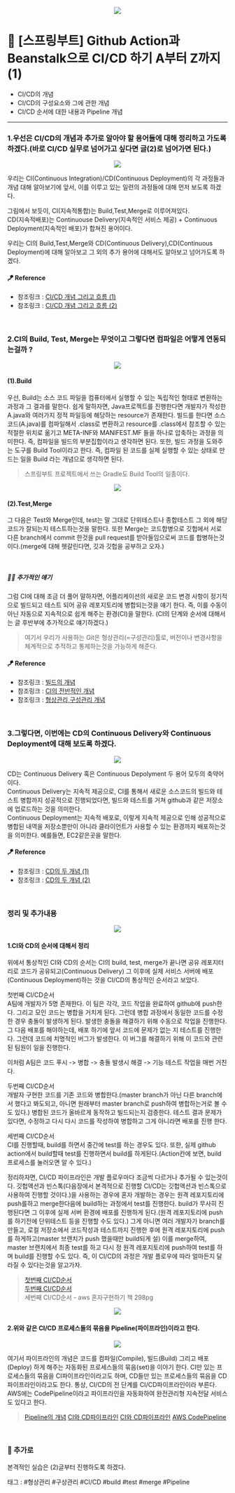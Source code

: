 <p align="center">
<img src="https://user-images.githubusercontent.com/59492312/151303176-57c2a564-5687-4605-b90f-f418c7e71b0a.png">
</p>

# 👣 [스프링부트] Github Action과 Beanstalk으로 CI/CD 하기 A부터 Z까지 (1)

* CI/CD의 개념
* CI/CD의 구성요소와 그에 관한 개념
* CI/CD 순서에 대한 내용과 Pipeline 개념

* * *



### 1.우선은 CI/CD의 개념과 추가로 알아야 할 용어들에 대해 정리하고 가도록 하겠다.(바로 CI/CD 실무로 넘어가고 싶다면 글(2)로 넘어가면 된다.)

<p align="center">
<img src="https://user-images.githubusercontent.com/59492312/150467453-6427d3f0-5933-4adb-b99d-0710a458bf77.png">
</p>

우리는 CI(Continuous Integration)/CD(Continuous Deployment)의 각 과정들과 개념 대해 알아보기에 앞서,
이를 이루고 있는 일련의 과정들에 대해 먼저 보도록 하겠다.   

그림에서 보듯이, CI(지속적통합)는 Build,Test,Merge로 이루어져있다.   
CD(지속적배포)는 Continuouse Delivery(지속적인 서비스 제공) + Continuous Deployment(지속적인 배포)가 합쳐진
용어이다.

우리는 CI의 Build,Test,Merge와 CD(Continuous Delivery),CD(Continuous Deployment)에 대해 알아보고
그 외의 추가 용어에 대해서도 알아보고 넘어가도록 하겠다.

#### 🪁 Reference
* 참조링크 : [CI/CD 개념 그리고 흐름 (1)](https://abbo.tistory.com/225)
* 참조링크 : [CI/CD 개념 그리고 흐름 (2)](https://artist-developer.tistory.com/24)

<br>



### 2.CI의 Build, Test, Merge는 무엇이고 그렇다면 컴파일은 어떻게 연동되는걸까 ?

<p align="center">
<img src="https://user-images.githubusercontent.com/59492312/151288599-0dc84d6a-1e09-4a94-97ba-2a6e0b9f7cbb.png">
</p>

#### (1).Build
우선, Build는 소스 코드 파일을 컴퓨터에서 실행할 수 있는 독립적인 형태로 변환하는 과정과 그 결과를 말한다.
쉽게 말하자면, Java프로젝트를 진행한다면 개발자가 작성한 A.java와 여러가지 정적 파일등에 해당하는 resource가 존재한다.
빌드를 한다면 소스코드(A.java)를 컴파일해서 .class로 변환하고 resource를 .class에서 참조할 수 있는 적절한 위치로 옮기고 
META-INF와 MANIFEST.MF 들을 하나로 압축하는 과정을 의미한다. 즉, 컴파일을 빌드의 부분집합이라고 생각하면 된다.
또한, 빌드 과정을 도와주는 도구를 Build Tool이라고 한다. 즉, 컴파일 된 코드를 실제 실행할 수 있는 상태로 만드는 
일을 Build 라는 개념으로 생각하면 된다.

> 스프링부트 프로젝트에서 쓰는 Gradle도 Build Tool의 일종이다.

<p align="center">
<img src="https://user-images.githubusercontent.com/59492312/151288671-4483d871-64ac-4f4f-be8d-cb9d06189b8d.png">
</p>

#### (2).Test,Merge
그 다음은 Test와 Merge인데, test는 말 그대로 단위테스트나 종합테스트 그 외에 해당 코드가 잘되는지
테스트하는것을 말한다. 또한 Merge는 코드합병으로 깃헙에서 서로 다른 branch에서 commit 한것을 pull request를
받아들임으로써 코드를 합병하는것이다.(merge에 대해 헷갈린다면, 깃과 깃헙을 공부하고 오자.)

<br>

##### 👨‍💻 추가적인 얘기
그럼 CI에 대해 조금 더 풀어 말하자면, 어플리케이션의 새로운 코드 변경 사항이 정기적으로 빌드되고
테스트 되어 공유 레포지토리에 병합되는것을 얘기 한다. 즉, 이를 수동이 아닌 자동으로 지속적으로 쉽게 해주는 환경(CI)을 말한다.
(CI의 단계와 순서에 대해서는 글 후반부에 추가적으로 얘기하겠다.)

> 여기서 우리가 사용하는 Git은 형상관리(=구성관리)툴로, 버전이나 변경사항을 체계적으로 추적하고 통제하는것을 가능하게 해준다.

#### 🪁 Reference
* 참조링크 : [빌드의 개념](https://choseongho93.tistory.com/296)
* 참조링크 : [CI의 전반적인 개념](https://artist-developer.tistory.com/24)
* 참조링크 : [형상관리,구성관리 개념](https://ko.wikipedia.org/wiki/%EA%B5%AC%EC%84%B1_%EA%B4%80%EB%A6%AC)


<br>



### 3.그렇다면, 이번에는 CD의 Continuous Delivery와 Continuous Deployment에 대해 보도록 하겠다.

<p align="center">
<img src="https://user-images.githubusercontent.com/59492312/151291909-4045e805-9d64-41b1-b809-f74ba7c8e145.png">
</p>

CD는 Continuous Delivery 혹은 Continuous Depolyment 두 용어 모두의 축약어이다.   
Continuous Delivery는 지속적 제공으로, CI를 통해서 새로운 소스코드의 빌드와 테스트 병합까지 
성공적으로 진행되었다면, 빌드와 테스트를 거쳐 github과 같은 저장소에 업로드하는 것을 의미한다.   
Continuous Deployment는 지속적 배포로, 이렇게 지속적 제공으로 인해 성공적으로 병합된 내역을 저장소뿐만이 아니라 클라이언트가 사용할 수 있는 환경까지 배포하는것을 의미한다.
예를들면, EC2같은곳을 말한다.       
  
#### 🪁 Reference
* 참조링크 : [CD의 두 개념 (1)](https://abbo.tistory.com/225)
* 참조링크 : [CD의 두 개념 (2)](https://ggn0.tistory.com/118)

<br>



### 정리 및 추가내용

<p align="center">
<img src="https://user-images.githubusercontent.com/59492312/151295676-fdd8f8d4-c5fb-40ad-9717-021124b156cd.png">
</p>

#### 1.CI와 CD의 순서에 대해서 정리

위에서 통상적인 CI와 CD의 순서는 CI의 build, test, merge가 끝나면 공유 레포지터리로 코드가 공유되고(Continuous Delivery) 
그 이후에 실제 서비스 서버에 배포(Continuous Deployment)하는 것을 CI/CD의 통상적인 순서라고 보았다.

첫번째 CI/CD순서    
A팀에 개발자가 5명 존재한다. 이 팀은 각각, 코드 작업을 완료하여 github에 push한다.
그리고 모인 코드는 병합을 거치게 된다. 그런데 병합 과정에서 동일한 코드를 수정한 경우 충돌이 발생하게 된다.
발생한 충돌을 해결하기 위해 수동으로 작업을 진행한다. 그 다음 배포를 해야하는데, 배포 하기에 앞서 코드에 문제가 없는 지 테스트를 진행한다.
그런데 코드에 치명적인 버그가 발생한다. 이 버그를 해결하기 위해 이 코드와 관련된 팀원이 일을 진행한다.

이처럼 A팀은 코드 푸시 -> 병합 -> 충돌 발생시 해결 -> 기능 테스트 작업을 매번 거친다.

두번째 CI/CD순서    
개발자 구현한 코드를 기존 코드와 병합한다.(master branch가 아닌 다른 branch에서 했다고 봐도되고, 아니면 원래부터
master branch로 push하여 병합하는거로 볼 수도 있다.) 병합된 코드가 올바르게 동작하고 빌드되는지 검증한다.
테스트 결과 문제가 있다면, 수정하고 다시 다시 코드를 작성하여 병합하고 그게 아니라면 배포를 진행 한다.

세번째 CI/CD순서    
CI를 진행할때, build를 하면서 중간에 test를 하는 경우도 있다. 또한, 실제 github action에서 
build할때 test를 진행하면서 build를 하게된다.(Action칸에 보면, build 프로세스를 눌러오면 알 수 있다.)

정리하자면, 
CI/CD 파이프라인은 개발 플로우마다 조금씩 다르거나 추가될 수 있는것이다. 깃헙액션과 빈스톡(다음장에서
본격적으로 진행할 CI/CD는 깃헙액션과 빈스톡으로 사용하여 진행할 것이다.)을 사용하는 경우에 혼자 개발하는 경우는
원격 레포지토리에 push를하고 merge한다음에 build하는 과정에서 test를 진행한다. build가 무사히 진행된다면
그 이후에 실제 서버 환경에 배포를 진행하게 된다.(원격 레포지토리에 push를 하기전에 단위테스트 등을 진행할 수도 있다.)
그게 아니면 여러 개발자가 branch를 만들고, 로컬 저장소에서 코드작성과 테스트까지 진행한 후에 원격 레포지토리에 push를
하게하고(master 브랜치가 push 했을때만 build되게 설) 이를 merge하여, master 브랜치에서 최종 test를 하고 다시 정
원격 레포지토리에 push하여 test를 하며 build를 진행할 수도 있다. 즉, 이 CI/CD의 과정은 개발 플로우에 따라 얼마든지 달라질 수 있다는것을 알고가자.

> [첫번째 CI/CD순서](https://abbo.tistory.com/225)   
> [두번째 CI/CD순서](https://ggn0.tistory.com/118)    
> 세번째 CI/CD순서 - aws 혼자구현하기 책 298pg    

<p align="center">
<img src="https://user-images.githubusercontent.com/59492312/151293092-275d1aa6-cf5f-4289-99f9-c3216fe0f200.png">
</p>

#### 2.위와 같은 CI/CD 프로세스들의 묶음을 Pipeline(파이프라인)이라고 한다.

<p align="center">
<img src="https://user-images.githubusercontent.com/59492312/151294755-efebeccc-27c4-407a-a846-8ad1d89c7515.png">
</p>

여기서 파이프라인의 개념은 코드를 컴파일(Compile), 빌드(Build) 그리고 배포(Deploy) 하게 해주는 자동화된 프로세스들의 묶음(set)을
이야기 한다. CI만 있는 프로세스들의 묶음을 CI파이프라인이라고도 하며, CD들만 있는 프로세스들의 묶음을 CD파이프라인이라고도 한다.
통상, CI/CD의 전 단계를 CI/CD파이프라인이라 부른다. AWS에는 CodePipeline이라고 파이프라인을 자동화하여 완전관리형 지속전달 서비스도 있다고 한다.

> [Pipeline의 개념](https://linux.systemv.pe.kr/%EC%86%8C%ED%94%84%ED%8A%B8%EC%9B%A8%EC%96%B4-%EC%97%94%EC%A7%80%EB%8B%88%EC%96%B4%EB%A7%81%EC%97%90%EC%84%9C-%ED%8C%8C%EC%9D%B4%ED%94%84%EB%9D%BC%EC%9D%B8pipeline%EC%9D%80-%EB%AC%B4%EC%97%87/)
> [CI와 CD파이프라인](https://ichi.pro/ko/circleci-dae-gitlab-olbaleun-ci-cd-dogu-seontaeg-273919299873289)
> [CI와 CD파이프라인](https://www.redhat.com/ko/topics/devops/what-cicd-pipeline)
> [AWS CodePipeline](https://aws.amazon.com/ko/codepipeline/)

<br>



### 🚀 추가로
본격적인 실습은 (2)글부터 진행하도록 하겠다.



태그 : #형상관리 #구상관리 #CI/CD #build #test #merge #Pipeline